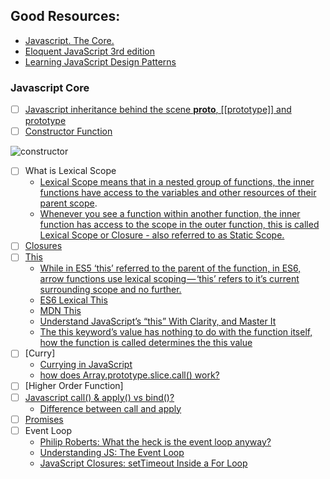 ## Good Resources:
 - [Javascript. The Core.](http://dmitrysoshnikov.com/ecmascript/javascript-the-core/)
 - [Eloquent JavaScript 3rd edition](https://eloquentjavascript.net/)
 - [Learning JavaScript Design Patterns](https://addyosmani.com/resources/essentialjsdesignpatterns/book/)

### Javascript Core
  - [ ] [Javascript inheritance behind the scene __proto__, [[prototype]] and prototype](https://hackernoon.com/understand-nodejs-javascript-object-inheritance-proto-prototype-class-9bd951700b29)
  - [ ] [Constructor Function](http://dmitrysoshnikov.com/ecmascript/javascript-the-core/#constructor)
  
  ![constructor](http://dmitrysoshnikov.com/wp-content/uploads/constructor-proto-chain.png)

  - [ ] What is Lexical Scope
    - [Lexical Scope means that in a nested group of functions, the inner functions have access to the variables and other resources of their parent scope](https://scotch.io/tutorials/understanding-scope-in-javascript#lexical-scope).
    - [Whenever you see a function within another function, the inner function has access to the scope in the outer function, this is called Lexical Scope or Closure - also referred to as Static Scope.](https://toddmotto.com/everything-you-wanted-to-know-about-javascript-scope/#lexical-scope)
  - [ ] [Closures](http://dmitrysoshnikov.com/ecmascript/javascript-the-core/#closures)
  - [ ] [This](http://dmitrysoshnikov.com/ecmascript/javascript-the-core/#this-value)
    - [While in ES5 ‘this’ referred to the parent of the function, in ES6, arrow functions use lexical scoping — ‘this’ refers to it’s current surrounding scope and no further.](https://medium.freecodecamp.org/learn-es6-the-dope-way-part-ii-arrow-functions-and-the-this-keyword-381ac7a32881)
    - [ES6 Lexical This](https://www.youtube.com/watch?v=lMeiBdt4kuE)
    - [MDN This](https://developer.mozilla.org/en-US/docs/Web/JavaScript/Reference/Operators/this)
    - [Understand JavaScript’s “this” With Clarity, and Master It](http://javascriptissexy.com/understand-javascripts-this-with-clarity-and-master-it/)
    - [The this keyword’s value has nothing to do with the function itself, how the function is called determines the this value](https://toddmotto.com/understanding-the-this-keyword-in-javascript/)
  - [ ] [Curry]
    - [Currying in JavaScript](https://medium.com/@kbrainwave/currying-in-javascript-ce6da2d324fe)
    - [how does Array.prototype.slice.call() work?](https://stackoverflow.com/questions/7056925/how-does-array-prototype-slice-call-work)
  - [ ] [Higher Order Function]
  - [ ] [Javascript call() & apply() vs bind()?](https://stackoverflow.com/questions/15455009/javascript-call-apply-vs-bind)
    - [Difference between call and apply](http://hangar.runway7.net/javascript/difference-call-apply)
  - [ ] [Promises](https://eloquentjavascript.net/11_async.html)
  - [ ] Event Loop
    - [Philip Roberts: What the heck is the event loop anyway?](https://2014.jsconf.eu/speakers/philip-roberts-what-the-heck-is-the-event-loop-anyway.html)
    - [Understanding JS: The Event Loop](https://hackernoon.com/understanding-js-the-event-loop-959beae3ac40)
    - [JavaScript Closures: setTimeout Inside a For Loop](https://wsvincent.com/javascript-closure-settimeout-for-loop/)